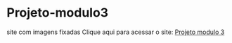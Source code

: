 # Projeto-modulo3
 site com imagens fixadas
 Clique aqui para acessar o site: <a target="_blank" href="https://bibiano69.github.io/Projeto-modulo3/">Projeto modulo 3</a>
